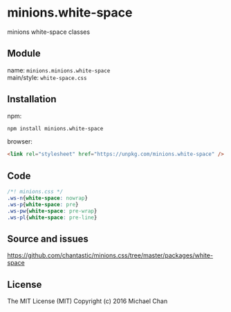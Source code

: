 # minions.white-space
minions white-space classes

## Module
name: `minions.minions.white-space`  
main/style: `white-space.css`  

## Installation
npm:
```bash
npm install minions.white-space
```

browser:
```html
<link rel="stylesheet" href="https://unpkg.com/minions.white-space" />
```

## Code
```css
/*! minions.css */
.ws-n{white-space: nowrap}
.ws-p{white-space: pre}
.ws-pw{white-space: pre-wrap}
.ws-pl{white-space: pre-line}

```

## Source and issues

https://github.com/chantastic/minions.css/tree/master/packages/white-space

## License

The MIT License (MIT)
Copyright (c) 2016 Michael Chan